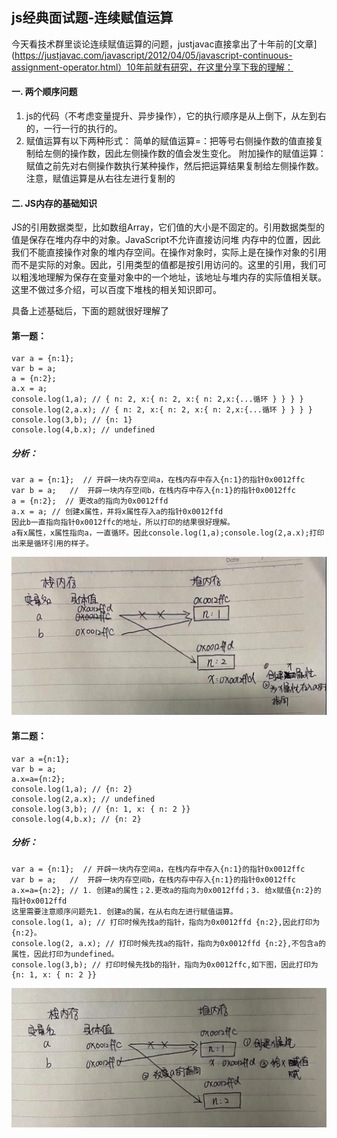 ## js经典面试题-连续赋值运算

今天看技术群里谈论连续赋值运算的问题，justjavac直接拿出了十年前的[文章](https://justjavac.com/javascript/2012/04/05/javascript-continuous-assignment-operator.html）10年前就有研究，在这里分享下我的理解：
#### 一. 两个顺序问题
1. js的代码（不考虑变量提升、异步操作），它的执行顺序是从上倒下，从左到右的，一行一行的执行的。
2. 赋值运算有以下两种形式：
简单的赋值运算=：把等号右侧操作数的值直接复制给左侧的操作数，因此左侧操作数的值会发生变化。
附加操作的赋值运算：赋值之前先对右侧操作数执行某种操作，然后把运算结果复制给左侧操作数。
注意，赋值运算是从右往左进行复制的
#### 二. JS内存的基础知识
JS的引用数据类型，比如数组Array，它们值的大小是不固定的。引用数据类型的值是保存在堆内存中的对象。JavaScript不允许直接访问堆	内存中的位置，因此我们不能直接操作对象的堆内存空间。在操作对象时，实际上是在操作对象的引用而不是实际的对象。因此，引用类型的值都是按引用访问的。这里的引用，我们可以粗浅地理解为保存在变量对象中的一个地址，该地址与堆内存的实际值相关联。
这里不做过多介绍，可以百度下堆栈的相关知识即可。

具备上述基础后，下面的题就很好理解了

#### 第一题：
```
var a = {n:1}; 
var b = a;  
a = {n:2}; 
a.x = a;
console.log(1,a); // { n: 2, x:{ n: 2, x:{ n: 2,x:{...循环 } } } }
console.log(2,a.x); // { n: 2, x:{ n: 2, x:{ n: 2,x:{...循环 } } } }
console.log(3,b); // {n: 1}
console.log(4,b.x); // undefined
```

##### 分析：
```
var a = {n:1};  // 开辟一块内存空间a，在栈内存中存入{n:1}的指针0x0012ffc
var b = a;   //  开辟一块内存空间b，在栈内存中存入{n:1}的指针0x0012ffc
a = {n:2};  // 更改a的指向为0x0012ffd
a.x = a; // 创建x属性，并将x属性存入a的指针0x0012ffd
因此b一直指向指针0x0012ffc的地址，所以打印的结果很好理解。
a有x属性，x属性指向a，一直循环。因此console.log(1,a);console.log(2,a.x);打印出来是循环引用的样子。
```
![./../img/image1.png](./../img/image1.png)

#### 第二题：
```
var a ={n:1};
var b = a;
a.x=a={n:2};
console.log(1,a); // {n: 2}
console.log(2,a.x); // undefined
console.log(3,b); // {n: 1, x: { n: 2 }}
console.log(4,b.x); // {n: 2}
```
##### 分析：
```
var a = {n:1};  // 开辟一块内存空间a，在栈内存中存入{n:1}的指针0x0012ffc
var b = a;   //  开辟一块内存空间b，在栈内存中存入{n:1}的指针0x0012ffc
a.x=a={n:2}; // 1. 创建a的属性；2.更改a的指向为0x0012ffd；3. 给x赋值{n:2}的指针0x0012ffd
这里需要注意顺序问题先1. 创建a的属，在从右向左进行赋值运算。
console.log(1, a); // 打印时候先找a的指针，指向为0x0012ffd {n:2},因此打印为{n:2}。
console.log(2, a.x); // 打印时候先找a的指针，指向为0x0012ffd {n:2},不包含a的属性，因此打印为undefined。
console.log(3,b); // 打印时候先找b的指针，指向为0x0012ffc,如下图，因此打印为{n: 1, x: { n: 2 }}
```
![./../img/image2.png](./../img/image2.png)